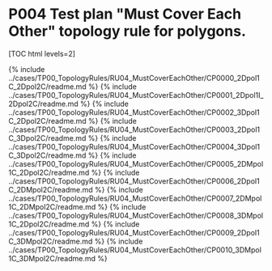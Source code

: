 # P004 Test plan "Must Cover Each Other" topology rule for polygons.

[TOC html levels=2]

{% include ../cases/TP00_TopologyRules/RU04_MustCoverEachOther/CP0000_2Dpol1C_2Dpol2C/readme.md %}
{% include ../cases/TP00_TopologyRules/RU04_MustCoverEachOther/CP0001_2Dpol1I_2Dpol2C/readme.md %}
{% include ../cases/TP00_TopologyRules/RU04_MustCoverEachOther/CP0002_3Dpol1C_2Dpol2C/readme.md %}
{% include ../cases/TP00_TopologyRules/RU04_MustCoverEachOther/CP0003_2Dpol1C_3Dpol2C/readme.md %}
{% include ../cases/TP00_TopologyRules/RU04_MustCoverEachOther/CP0004_3Dpol1C_3Dpol2C/readme.md %}
{% include ../cases/TP00_TopologyRules/RU04_MustCoverEachOther/CP0005_2DMpol1C_2Dpol2C/readme.md %}
{% include ../cases/TP00_TopologyRules/RU04_MustCoverEachOther/CP0006_2Dpol1C_2DMpol2C/readme.md %}
{% include ../cases/TP00_TopologyRules/RU04_MustCoverEachOther/CP0007_2DMpol1C_2DMpol2C/readme.md %}
{% include ../cases/TP00_TopologyRules/RU04_MustCoverEachOther/CP0008_3DMpol1C_2Dpol2C/readme.md %}
{% include ../cases/TP00_TopologyRules/RU04_MustCoverEachOther/CP0009_2Dpol1C_3DMpol2C/readme.md %}
{% include ../cases/TP00_TopologyRules/RU04_MustCoverEachOther/CP0010_3DMpol1C_3DMpol2C/readme.md %}

